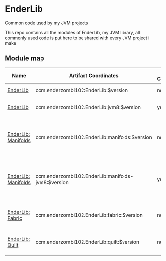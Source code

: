 # EnderLib
Common code used by my JVM projects

This repo contains all the modules of EnderLib, my JVM library, all commonly used code is put here to be shared with every JVM project i make

Module map
-
| Name                                  | Artifact Coordinates                               | J8-Compatible | Description                                                         |
|---------------------------------------|----------------------------------------------------|---------------|---------------------------------------------------------------------|
| [EnderLib](src)                       | com.enderzombi102:EnderLib:$version                | no            | Common utilities                                                    |
| [EnderLib](jvm8)                      | com.enderzombi102.EnderLib:jvm8:$version           | yes           | Common utilities, for Java 8                                        |
| [EnderLib: Manifolds](manifolds)      | com.enderzombi102.EnderLib:manifolds:$version      | no            | Extension methods based off EnderLib's common utilities             |
| [EnderLib: Manifolds](manifolds-jvm8) | com.enderzombi102.EnderLib:manifolds-jvm8:$version | yes           | Extension methods based off EnderLib's common utilities, for Java 8 |
| [EnderLib: Fabric](fabric)            | com.enderzombi102.EnderLib:fabric:$version         | no            | Common Fabric utilities, ex. events                                 |
| [EnderLib: Quilt](quilt)              | com.enderzombi102.EnderLib:quilt:$version          | no            | Common Quilt utilities, ex. events                                  |
